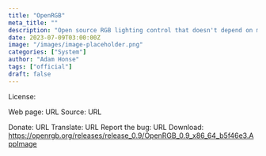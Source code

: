 ```yaml
---
title: "OpenRGB"
meta_title: ""
description: "Open source RGB lighting control that doesn't depend on manufacturer software"
date: 2023-07-09T03:00:00Z
image: "/images/image-placeholder.png"
categories: ["System"]
author: "Adam Honse"
tags: ["official"]
draft: false
---
```


License:

Web page: URL
Source: URL

Donate: URL
Translate: URL
Report the bug: URL
Download: https://openrgb.org/releases/release_0.9/OpenRGB_0.9_x86_64_b5f46e3.AppImage
